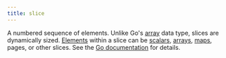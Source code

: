 ```yaml
---
title: slice
---
```


A numbered sequence of elements. Unlike Go's [array](g)  data type, slices are dynamically sized. [Elements](g)  within a slice can be [scalars](g), [arrays](g), [maps](g), pages, or other slices. See the [Go&nbsp;documentation](https://go.dev/ref/spec#Slice_types) for details.
